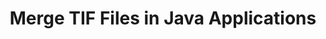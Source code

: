 ---
############################# Static ############################
layout: "autogen"
draft: false
path: "merger/java/tif/"
otherformats: PDF BMP CSV DOC DOCM DOCX DOT DOTM DOTX EPUB Excel HTML Image MHT MHTML ODP ODS ODT OneNote OTP OTT PDF PNG POTM POTX PPS PPSM PPSX PPT PPTM PPTX PS RTF TEX TIFF TSV TXT VDX Visio VSDM VSDX VSSX VSSM VSTM VSTX VSX VTX Web Word Worksheet XLAM XLS XLSB XLSM XLSX XLT XLTM XLTX XPS 

############################# Head ############################
head_title: "Merge TIF Files via Java & J2SE Documents Merger API"
head_description: "Merge multiple TIF files into a single file using Java documents merger API with all data, style and formatting as the source documents."

############################# Header ############################
title: "Merge TIF Files in Java Applications"
description: "Merge multiple TIF files into a single file using Java documents merger API. Merge selected pages or page ranges from various source documents into a single resultant document with all data, style and formatting as the source documents."

############################# SubMenu ############################
submenu:
    enable: true

############################# About ############################
about:
    enable: true
    title: "GroupDocs.Merger for Java API"
    content: |
        GroupDocs.Merger for Java library offers a simple solution to safely merge & split between a wide range of document formats including PDF, Microsoft Office (Word, Excel, PowerPoint, OneNote), OpenDocument, HTML, images and many others within .NET applications. By adding just a few lines of the code, perform several document operations such as move, remove, rotate, swap, extract or change the orientation of pages within the documents. The documents merging API also supports previewing document pages as an image to analyse the document structure, formatting and content on the page.
        
        GroupDocs.Merger APIs are well supported on all major operating systems and Java versions including J2SE 7.0 (1.7), J2SE 8.0 (1.8) and Java 10.

############################# Steps ############################
steps:
    enable: true
    title_left: "Merge Two or More TIF Files in Java"
    content_left: |
        [GroupDocs.Merger](https://products.groupdocs.com/merger/java/) makes it easy for Java developers to merge multiple TIF files by implementing a few easy steps.

        *   Create an instance of **Merger** class and load TIF file.
        *   Call **Join** method of **Merger** class instance and load another TIF file.
        *   Call **Save** method of **Merger** class instance to save the merged document.
        
    title_right: "System Requirements"
    content_right: |
        Before executing the code example below, please make sure that you have the following prerequisites installled on your system.

        *   Operating Systems: Microsoft Windows, Linux, MacOS
        *   Development Environments: NetBeans, IntelliJ IDEA, Eclipse
        *   Frameworks: Java 7 (1.7) and above
        *   Download the latest version of GroupDocs.Merger for Java from [Maven](https://repository.groupdocs.com/webapp/#/artifacts/browse/tree/General/repo/com/groupdocs/groupdocs-merger)
        
    code: |
        ```cs
        // Merge TIF files using GroupDocs.Merger API
        // Instantiate Merger with input TIF document
        Merger merger = new Merger("input_1.tif"))
          {
            // Call Join method of Merger class instance and pass second source document path
            merger.Join("input_2.tif");
            
            // Call Save method of Merger class instance to save merged document
            merger.Save("merged-file.tif");
          }
        ```
        

demos:
    enable: true
        

about_formats:
    enable: true


more_formats:
    enable: true


back_to_top:
    enable: true
---